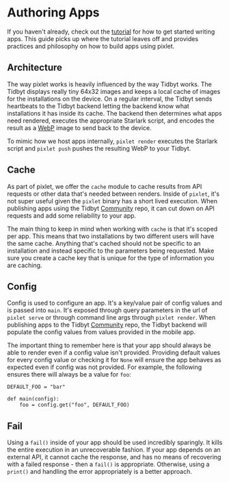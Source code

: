 # Authoring Apps
If you haven't already, check out the [tutorial](tutorial.md) for how to get started writing apps. This guide picks up where the tutorial leaves off and provides practices and philosophy on how to build apps using pixlet.

## Architecture
The way pixlet works is heavily influenced by the way Tidbyt works. The Tidbyt displays really tiny 64x32 images and keeps a local cache of images for the installations on the device. On a regular interval, the Tidbyt sends heartbeats to the Tidbyt backend letting the backend know what installations it has inside its cache. The backend then determines what apps need rendered, executes the appropriate Starlark script, and encodes the result as a [WebP](https://developers.google.com/speed/webp) image to send back to the device.

To mimic how we host apps internally, `pixlet render` executes the Starlark script and `pixlet push` pushes the resulting WebP to your Tidbyt.

## Cache
As part of pixlet, we offer the `cache` module to cache results from API requests or other data that's needed between renders. Inside of `pixlet`, it's not super useful given the `pixlet` binary has a short lived execution. When publishing apps using the Tidbyt [Community](https://github.com/tidbyt/community) repo, it can cut down on API requests and add some reliability to your app.

The main thing to keep in mind when working with `cache` is that it's scoped per app. This means that two installations by two different users will have the same cache. Anything that's cached should not be specific to an installation and instead specific to the parameters being requested. Make sure you create a cache key that is unique for the type of information you are caching.

## Config
Config is used to configure an app. It's a key/value pair of config values and is passed into `main`. It's exposed through query parameters in the url of `pixlet serve` or through command line args through `pixlet render`. When publishing apps to the Tidbyt [Community](https://github.com/tidbyt/community) repo, the Tidbyt backend will populate the config values from values provided in the mobile app.

The important thing to remember here is that your app should always be able to render even if a config value isn't provided. Providing default values for every config value or checking it for `None` will ensure the app behaves as expected even if config was not provided. For example, the following ensures there will always be a value for `foo`:
```
DEFAULT_FOO = "bar"

def main(config):
    foo = config.get("foo", DEFAULT_FOO)
```

## Fail
Using a `fail()` inside of your app should be used incredibly sparingly. It kills the entire execution in an unrecoverable fashion. If your app depends on an external API, it cannot cache the response, and has no means of recovering with a failed response - then a `fail()` is appropriate. Otherwise, using a `print()` and handling the error appropriately is a better approach.